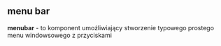 ## menu bar

**menubar** - to komponent umożliwiający stworzenie typowego prostego menu windowsowego z przyciskami